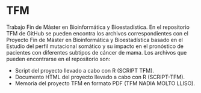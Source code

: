 # TFM
Trabajo Fin de Máster en Bioinformática y Bioestadística.
En el repositorio TFM de GitHub se pueden encontra los archivos correspondientes con el Proyecto Fin de Máster en Bioinformática y Bioestadística 
basado en el Estudio del perfil mutacional somático y su impacto en el pronóstico de pacientes con diferentes subtipos de cáncer de mama. 
Los archivos que pueden encontrarse en el repositorio son:
- Script del proyecto llevado a cabo con R (SCRIPT TFM).
- Documento HTML del proyecto llevado a cabo con R (SCRIPT-TFM).
- Memoria del proyecto TFM en formato PDF (TFM NADIA MOLTO LLISO).
